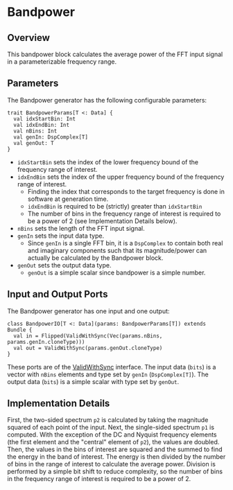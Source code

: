 # Bandpower

## Overview
This bandpower block calculates the average power of the FFT input signal in a parameterizable frequency range.

## Parameters
The Bandpower generator has the following configurable parameters:

```
trait BandpowerParams[T <: Data] {
  val idxStartBin: Int
  val idxEndBin: Int
  val nBins: Int
  val genIn: DspComplex[T]
  val genOut: T
}
```

* `idxStartBin` sets the index of the lower frequency bound of the frequency range of interest.
* `idxEndBin` sets the index of the upper frequency bound of the frequency range of interest.
  * Finding the index that corresponds to the target frequency is done in software at generation time.
  * `idxEndBin` is required to be (strictly) greater than `idxStartBin`
  * The number of bins in the frequency range of interest is required to be a power of 2 (see Implementation Details below).
* `nBins` sets the length of the FFT input signal.
* `genIn` sets the input data type.
  * Since `genIn` is a single FFT bin, it is a `DspComplex` to contain both real and imaginary components such that its magnitude/power can actually be calculated by the Bandpower block.
* `genOut` sets the output data type.
  * `genOut` is a simple scalar since bandpower is a simple number.

## Input and Output Ports
The Bandpower generator has one input and one output:

```
class BandpowerIO[T <: Data](params: BandpowerParams[T]) extends Bundle {
  val in = Flipped(ValidWithSync(Vec(params.nBins, params.genIn.cloneType)))
  val out = ValidWithSync(params.genOut.cloneType)
}
```

These ports are of the [ValidWithSync](https://github.com/ucb-bar/dsptools/blob/master/rocket/doc/stream.md) interface. The input data (`bits`) is a vector with `nBins` elements and type set by `genIn` (`DspComplex[T]`). The output data (`bits`) is a simple scalar with type set by `genOut`.

## Implementation Details
First, the two-sided spectrum `p2` is calculated by taking the magnitude squared of each point of the input. Next, the single-sided spectrum `p1` is computed. With the exception of the DC and Nyquist frequency elements (the first element and the "central" element of `p2`), the values are doubled. Then, the values in the bins of interest are squared and the summed to find the energy in the band of interest. The energy is then divided by the number of bins in the range of interest to calculate the average power. Division is performed by a simple bit shift to reduce complexity, so the number of bins in the frequency range of interest is required to be a power of 2.
